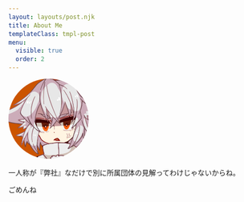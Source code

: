 ```yaml
---
layout: layouts/post.njk
title: About Me
templateClass: tmpl-post
menu:
  visible: true
  order: 2
---
```


<img src="./img/jyuch.jpg" style="border-radius:50%;height:10rem">

一人称が『弊社』なだけで別に所属団体の見解ってわけじゃないからね。

ごめんね
